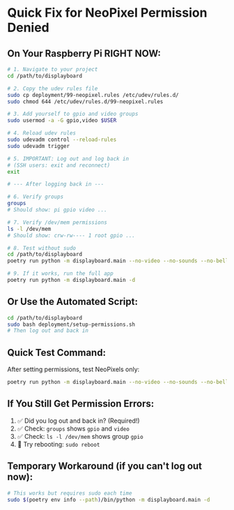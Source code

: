 # Quick Fix for NeoPixel Permission Denied

## On Your Raspberry Pi RIGHT NOW:

```bash
# 1. Navigate to your project
cd /path/to/displayboard

# 2. Copy the udev rules file
sudo cp deployment/99-neopixel.rules /etc/udev/rules.d/
sudo chmod 644 /etc/udev/rules.d/99-neopixel.rules

# 3. Add yourself to gpio and video groups
sudo usermod -a -G gpio,video $USER

# 4. Reload udev rules
sudo udevadm control --reload-rules
sudo udevadm trigger

# 5. IMPORTANT: Log out and log back in
# (SSH users: exit and reconnect)
exit

# --- After logging back in ---

# 6. Verify groups
groups
# Should show: pi gpio video ...

# 7. Verify /dev/mem permissions
ls -l /dev/mem
# Should show: crw-rw---- 1 root gpio ...

# 8. Test without sudo
cd /path/to/displayboard
poetry run python -m displayboard.main --no-video --no-sounds --no-bell -d

# 9. If it works, run the full app
poetry run python -m displayboard.main -d
```

## Or Use the Automated Script:

```bash
cd /path/to/displayboard
sudo bash deployment/setup-permissions.sh
# Then log out and back in
```

## Quick Test Command:

After setting permissions, test NeoPixels only:
```bash
poetry run python -m displayboard.main --no-video --no-sounds --no-bell -d
```

## If You Still Get Permission Errors:

1. ✅ Did you log out and back in? (Required!)
2. ✅ Check: `groups` shows `gpio` and `video`
3. ✅ Check: `ls -l /dev/mem` shows group `gpio`
4. 🔄 Try rebooting: `sudo reboot`

## Temporary Workaround (if you can't log out now):

```bash
# This works but requires sudo each time
sudo $(poetry env info --path)/bin/python -m displayboard.main -d
```
